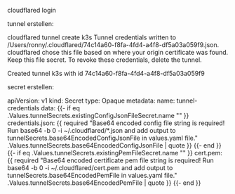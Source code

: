 cloudflared login

tunnel erstellen: 

cloudflared tunnel create k3s
Tunnel credentials written to /Users/ronny/.cloudflared/74c14a60-f8fa-4fd4-a4f8-df5a03a059f9.json. cloudflared chose this file based on where your origin certificate was found. Keep this file secret. To revoke these credentials, delete the tunnel.

Created tunnel k3s with id 74c14a60-f8fa-4fd4-a4f8-df5a03a059f9


secret erstellen:

apiVersion: v1
kind: Secret
type: Opaque
metadata:
  name: tunnel-credentials
data:
  {{- if eq .Values.tunnelSecrets.existingConfigJsonFileSecret.name "" }}
  credentials.json: {{ required "Base64 encoded config file string is required! Run base64 -b 0 -i ~/.cloudflared/*.json and add output to tunnelSecrets.base64EncodedConfigJsonFile in values.yaml file." .Values.tunnelSecrets.base64EncodedConfigJsonFile | quote }}
  {{- end }}
  {{- if eq .Values.tunnelSecrets.existingPemFileSecret.name "" }}
  cert.pem: {{ required "Base64 encoded certificate pem file string is required! Run base64 -b 0 -i ~/.cloudflared/cert.pem and add output to tunnelSecrets.base64EncodedPemFile in values.yaml file." .Values.tunnelSecrets.base64EncodedPemFile | quote }}
  {{- end }}

  